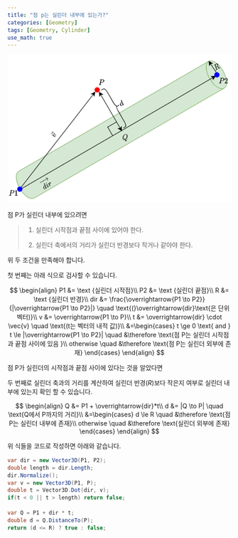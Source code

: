 ```yaml
---
title: "점 p는 실린더 내부에 있는가?"
categories: [Geometry]
tags: [Geometry, Cylinder]
use_math: true
---
```


![Image](/assets/images/2022-12-25-14-33-42-image.png)

점 P가 실린더 내부에 있으려면

> 1. 실린더 시작점과 끝점 사이에 있어야 한다.
> 
> 2. 실린더 축에서의 거리가 실린더 반경보다 작거나 같아야 한다.

위 두 조건을 만족해야 합니다.

첫 번째는 아래 식으로 검사할 수 있습니다.

$$
\begin{align}
P1 &= \text {실린더 시작점}\\
P2 &= \text {실린더 끝점}\\
R &= \text {실린더 반경}\\
dir &= \frac{\overrightarrow{P1 \to P2}}{|\overrightarrow{P1 \to P2}|} 
\quad \text{(}\overrightarrow{dir}\text{은 단위 벡터)}\\
v &= \overrightarrow{P1 \to P}\\
t &= \overrightarrow{dir} \cdot \vec{v} \quad \text{(t는 벡터의 내적 값)}\\
&=\begin{cases} t \ge 0 \text{ and } t \le |\overrightarrow{P1 \to P2}| 
\quad &\therefore \text{점 P는 실린더 시작점과 끝점 사이에 있음 }\\
otherwise \quad &\therefore \text{점 P는 실린더 외부에 존재}
\end{cases}
\end{align}
$$

점 P가 실린더의 시작점과 끝점 사이에 있다는 것을 알았다면

두 번째로 실린더 축과의 거리를 계산하여 실린더 반경($R$)보다 작은지 여부로 실린더 내부에 있는지 확인 할 수 있습니다.

$$
\begin{align}
Q &= P1 + \overrightarrow{dir}*t\\
d &= |Q \to P| \quad \text{Q에서 P까지의 거리}\\
&=\begin{cases} d \le R \quad &\therefore \text{점 P는 실린더 내부에 존재}\\
otherwise \quad &\therefore \text{실린더 외부에 존재}
\end{cases}
\end{align}
$$

위 식들을 코드로 작성하면 아래와 같습니다.

```csharp
var dir = new Vector3D(P1, P2);
double length = dir.Length;
dir.Normalize();
var v = new Vector3D(P1, P);
double t = Vector3D.Dot(dir, v);
if(t < 0 || t > length) return false;

var Q = P1 + dir * t;
double d = Q.DistanceTo(P);
return (d <= R) ? true : false;
```
